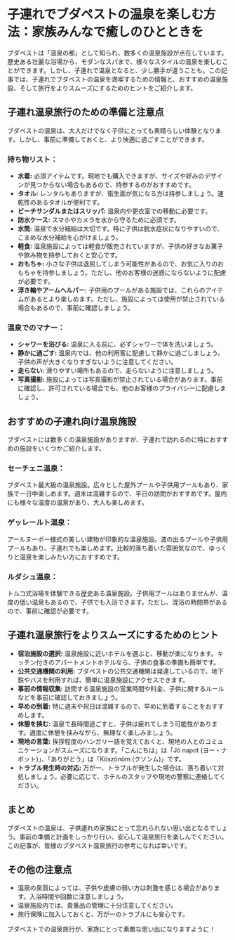 # 子連れでブダペストの温泉を楽しむ方法：家族みんなで癒しのひとときを

ブダペストは「温泉の都」として知られ、数多くの温泉施設が点在しています。歴史ある壮麗な浴場から、モダンなスパまで、様々なスタイルの温泉を楽しむことができます。しかし、子連れで温泉となると、少し勝手が違うことも。この記事では、子連れでブダペストの温泉を満喫するための情報と、おすすめの温泉施設、そして旅行をよりスムーズにするためのヒントをご紹介します。


## 子連れ温泉旅行のための準備と注意点

ブダペストの温泉は、大人だけでなく子供にとっても素晴らしい体験となります。しかし、事前に準備しておくと、より快適に過ごすことができます。

### 持ち物リスト：

* **水着:** 必須アイテムです。現地でも購入できますが、サイズや好みのデザインが見つからない場合もあるので、持参するのがおすすめです。
* **タオル:** レンタルもありますが、衛生面が気になる方は持参しましょう。速乾性のあるタオルが便利です。
* **ビーチサンダルまたはスリッパ:** 温泉内や更衣室での移動に必要です。
* **防水ケース:** スマホやカメラを水から守るために必須です。
* **水筒:** 温泉で水分補給は大切です。特に子供は脱水症状になりやすいので、こまめな水分補給を心がけましょう。
* **軽食:** 温泉施設によっては軽食が販売されていますが、子供の好きなお菓子や飲み物を持参しておくと安心です。
* **おもちゃ:** 小さな子供は退屈してしまう可能性があるので、お気に入りのおもちゃを持参しましょう。ただし、他のお客様の迷惑にならないように配慮が必要です。
* **浮き輪やアームヘルパー:**  子供用のプールがある施設では、これらのアイテムがあるとより楽しめます。ただし、施設によっては使用が禁止されている場合もあるので、事前に確認しましょう。


### 温泉でのマナー：

* **シャワーを浴びる:** 温泉に入る前に、必ずシャワーで体を洗いましょう。
* **静かに過ごす:** 温泉内では、他の利用客に配慮して静かに過ごしましょう。子供の声が大きくなりすぎないように注意してください。
* **走らない:** 滑りやすい場所もあるので、走らないように注意しましょう。
* **写真撮影:** 施設によっては写真撮影が禁止されている場合があります。事前に確認し、許可されている場合でも、他のお客様のプライバシーに配慮しましょう。


## おすすめの子連れ向け温泉施設

ブダペストには数多くの温泉施設がありますが、子連れで訪れるのに特におすすめの施設をいくつかご紹介します。

### セーチェニ温泉：

ブダペスト最大級の温泉施設。広々とした屋外プールや子供用プールもあり、家族で一日中楽しめます。週末は混雑するので、平日の訪問がおすすめです。屋内にも様々な温度の温泉があり、大人も楽しめます。

### ゲッレールト温泉：

アールヌーボー様式の美しい建物が印象的な温泉施設。波の出るプールや子供用プールもあり、子連れでも楽しめます。比較的落ち着いた雰囲気なので、ゆっくりと温泉を楽しみたい方におすすめです。

### ルダシュ温泉：

トルコ式浴場を体験できる歴史ある温泉施設。子供用プールはありませんが、温度の低い温泉もあるので、子供でも入浴できます。ただし、混浴の時間帯があるので、事前に確認が必要です。


## 子連れ温泉旅行をよりスムーズにするためのヒント

* **宿泊施設の選択:** 温泉施設に近いホテルを選ぶと、移動が楽になります。キッチン付きのアパートメントホテルなら、子供の食事の準備も簡単です。
* **公共交通機関の利用:** ブダペストの公共交通機関は発達しているので、地下鉄やバスを利用すれば、簡単に温泉施設にアクセスできます。
* **事前の情報収集:** 訪問する温泉施設の営業時間や料金、子供に関するルールなどを事前に確認しておきましょう。
* **早めの到着:** 特に週末や祝日は混雑するので、早めに到着することをおすすめします。
* **休憩を挟む:** 温泉で長時間過ごすと、子供は疲れてしまう可能性があります。適度に休憩を挟みながら、無理なく楽しみましょう。
* **現地の言葉:** 挨拶程度のハンガリー語を覚えておくと、現地の人とのコミュニケーションがスムーズになります。「こんにちは」は「Jó napot (ヨー・ナポット)」、「ありがとう」は「Köszönöm (クソンム)」です。
* **トラブル発生時の対応:** 万が一、トラブルが発生した場合は、落ち着いて対処しましょう。必要に応じて、ホテルのスタッフや現地の警察に連絡してください。


## まとめ

ブダペストの温泉は、子供連れの家族にとって忘れられない思い出となるでしょう。事前の準備と計画をしっかり行い、安心して温泉旅行を楽しんでください。この記事が、皆様のブダペスト温泉旅行の参考になれば幸いです。


## その他の注意点

* 温泉の泉質によっては、子供や皮膚の弱い方は刺激を感じる場合があります。入浴時間や回数に注意しましょう。
* 温泉施設内では、貴重品の管理に十分注意してください。
* 旅行保険に加入しておくと、万が一のトラブルにも安心です。

ブダペストでの温泉旅行が、家族にとって素敵な思い出になりますように！